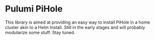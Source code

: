 # Pulumi PiHole

This library is aimed at providing an easy way to install PiHole in a home cluster akin to a Helm Install. Still in the early stages and will probably modularize some stuff.
Stay tuned.
